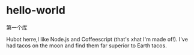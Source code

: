 # hello-world
第一个库

Hubot herre,I like Node.js and Coffeescript (that's xhat I'm made of!).
I've had tacos on the moon and find them far superior to Earth tacos.
